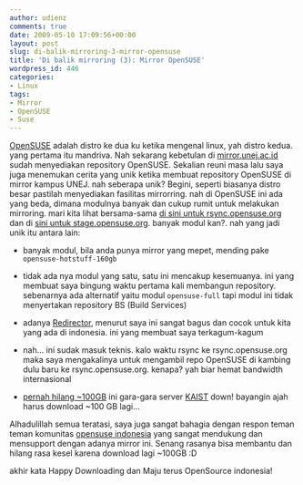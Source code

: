 ```yaml
---
author: udienz
comments: true
date: 2009-05-10 17:09:56+00:00
layout: post
slug: di-balik-mirroring-3-mirror-opensuse
title: 'Di balik mirroring (3): Mirror OpenSUSE'
wordpress_id: 446
categories:
- Linux
tags:
- Mirror
- OpenSUSE
- Suse
---
```


[OpenSUSE](http://opensuse.org) adalah distro ke dua ku ketika mengenal linux, yah distro kedua. yang pertama itu mandriva. Nah sekarang kebetulan di [mirror.unej.ac.id](http://mirror.unej.ac.id) sudah menyediakan repository OpenSUSE. Sekalian reuni masa lalu saya juga menemukan cerita yang unik ketika membuat repository OpenSUSE di mirror kampus UNEJ. nah seberapa unik?  Begini, seperti biasanya distro besar pastilah menyediakan fasilitas mirrorring. nah di OpenSUSE ini ada yang beda, dimana modulnya banyak dan cukup rumit untuk melakukan mirroring. mari kita lihat bersama-sama [di sini untuk rsync.opensuse.org](http://www.poeml.de/~poeml/rsyncinfo-rsync.o.o.txt) dan di [sini untuk stage.opensuse.org](http://www.poeml.de/~poeml/rsyncinfo-stage.o.o.txt).  banyak modul kan?. nah yang jadi unik itu antara lain:



	
  * banyak modul, bila anda punya mirror yang mepet, mending pake `opensuse-hotstuff-160gb`

	
  * tidak ada nya modul yang satu, satu ini mencakup kesemuanya. ini yang membuat saya bingung waktu pertama kali membangun repository. sebenarnya ada alternatif yaitu modul `opensuse-full` tapi modul ini tidak menyertakan repository BS (Build Services)

	
  * adanya [Redirector](http://lizards.opensuse.org/2008/12/16/best-way-to-download-opensuse/), menurut saya ini sangat bagus dan cocok untuk kita yang ada di indonesia. ini yang membuat saya terkagum-kagum

	
  * nah... ini sudak masuk teknis. kalo waktu rsync ke rsync.opensuse.org maka saya mengakalinya untuk mengambil repo OpenSUSE di kambing dulu baru ke rsync.opensuse.org. kenapa? yah biar hemat bandwidth internasional

	
  * [pernah hilang ~100GB](http://lists.opensuse-id.org/htdig.cgi/milis-opensuse-id.org/2009-April/006417.html) ini gara-gara server [KAIST](http://ftp.kaist.ac.kr) down! bayangin ajah harus download ~100 GB lagi...


Alhadulillah semua teratasi, saya juga sangat bahagia dengan respon teman teman komunitas [opensuse indonesia](http://www.opensuse-id.org) yang sangat mendukung dan mensupport dengan adanya mirror ini. Senang rasanya bisa membantu dan hilang rasa kesel karena download lagi ~100GB :D

akhir kata Happy Downloading dan Maju terus OpenSource indonesia!
